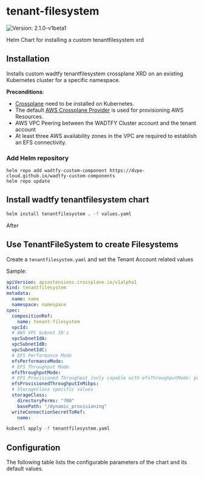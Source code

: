 # tenant-filesystem

![Version: 2.1.0-v1beta1](https://img.shields.io/badge/Version-2.1.0--v1beta1-informational?style=flat-square)

Helm Chart for installing a custom tenantfilesystem xrd

## Installation
Installs custom wadtfy tenantfilesystem crossplane XRD on an existing Kubernetes cluster for a specific namespace.

**Preconditions**:
* [Crossplane](https://crossplane.io) need to be installed on Kubernetes.
* The default [AWS Crossplane Provider](https://github.com/crossplane-contrib/provider-aws) is used for provisioning AWS Resources.
* AWS VPC Peering between the WADTFY Cluster account and the tenant account
* At least three AWS availability zones in the VPC are required to establish an EFS connectivity.

### Add Helm repository

```shell
helm repo add wadtfy-custom-component https://dvpe-cloud.github.io/wadtfy-custom-components
helm repo update
```

## Install wadtfy tenantfilesystem chart

```sh
helm install tenantfilesystem . -f values.yaml
```

After

## Use TenantFileSystem to create Filesystems

Create a `tenantfilesystem.yaml` and set the Tenant Account related values

Sample:

```yaml
apiVersion: apiextensions.crossplane.io/v1alpha1
kind: tenantfilesystem
metadata:
  name: name
  namespace: namespace
spec:
  compositionRef:
    name: tenant-filesystem
  vpcId:
  # AWS VPC Subnet ID's
  vpcSubnetIdA:
  vpcSubnetIdB:
  vpcSubnetIdC:
  # EFS Performance Mode
  efsPerformanceMode:
  # EFS Throughput Mode
  efsThroughputMode:
  # EFS Provisioned Throughput (only capable with efsThroughputMode: provisioned)
  efsProvisionedThroughputInMibps:
  # StorageClass specific values
  storageClass:
    directoryPerms: "700"
    basePath: "/dynamic_provisioning"
  writeConnectionSecretToRef:
    name:
```

```sh
kubectl apply -f tenantfilesystem.yaml
```

## Configuration

The following table lists the configurable parameters of the chart and its default values.

